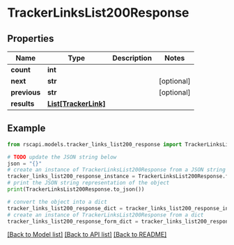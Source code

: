 # TrackerLinksList200Response


## Properties

Name | Type | Description | Notes
------------ | ------------- | ------------- | -------------
**count** | **int** |  | 
**next** | **str** |  | [optional] 
**previous** | **str** |  | [optional] 
**results** | [**List[TrackerLink]**](TrackerLink.md) |  | 

## Example

```python
from rscapi.models.tracker_links_list200_response import TrackerLinksList200Response

# TODO update the JSON string below
json = "{}"
# create an instance of TrackerLinksList200Response from a JSON string
tracker_links_list200_response_instance = TrackerLinksList200Response.from_json(json)
# print the JSON string representation of the object
print(TrackerLinksList200Response.to_json())

# convert the object into a dict
tracker_links_list200_response_dict = tracker_links_list200_response_instance.to_dict()
# create an instance of TrackerLinksList200Response from a dict
tracker_links_list200_response_form_dict = tracker_links_list200_response.from_dict(tracker_links_list200_response_dict)
```
[[Back to Model list]](../README.md#documentation-for-models) [[Back to API list]](../README.md#documentation-for-api-endpoints) [[Back to README]](../README.md)


